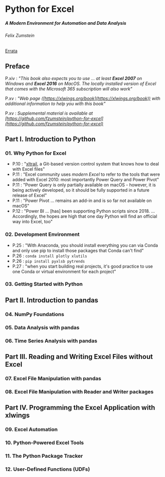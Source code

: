 # Python for Excel
##### A Modern Environment for Automation and Data Analysis
###### Felix Zumstein


[Errata](https://www.oreilly.com/catalog/errata.csp?isbn=0636920386926)

## Preface

P.xiv : _"This book also expects you to use ... at least **Excel 2007** on Windows and **Excel 2016** on MacOS. The locally installed version of Excel that comes with the Microsoft 365 subscription will also work"_

P.xv : _"Web page ([https://xlwings.org/book](https://xlwings.org/book)) with additional information to help you with this book"_

P.xv : _Supplemental material is available at [https://github.com/fzumstein/python-for-excel](https://github.com/fzumstein/python-for-excel)_



## Part I. Introduction to Python

### 01. Why Python for Excel
* P.10 : "[xltrail](https://xltrail.com), a Git-based version control system that knows how to deal with Excel files"
* P.11 : "Excel community uses _modern Excel_ to refer to the tools that were added with Excel 2010: most importantly Power Query and Power Pivot"
* P.11 : "Power Query is only partially available on macOS - however, it is being actively developed, so it should be fully supported in a future release of Excel"
* P.11 : "Power Pivot ... remains an add-in and is so far not available on macOS"
* P.12 : "Power BI ... [has] been supporting Python scripts since 2018. ... Accordingly, the hopes are high that one day Python will find an official way into Excel, too"


### 02. Development Environment
* P.25 : "With Anaconda, you should install everything you can via Conda and only use pip to install those packages that Conda can't find"
* P.26 : `conda install plotly xlutils`
* P.26 : `pip install pyxlsb pytrends`
* P.27 : "when you start building real projects, it's good practice to use one Conda or virtual environment for each project"


### 03. Getting Started with Python

## Part II. Introduction to pandas

### 04. NumPy Foundations
### 05. Data Analysis with pandas
### 06. Time Series Analysis with pandas

## Part III. Reading and Writing Excel Files without Excel

### 07. Excel File Manipulation with pandas
### 08. Excel File Manipulation with Reader and Writer packages

## Part IV. Programming the Excel Application with xlwings

### 09. Excel Automation
### 10. Python-Powered Excel Tools
### 11. The Python Package Tracker
### 12. User-Defined Functions (UDFs)
